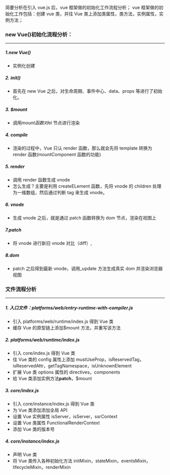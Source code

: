简要分析在引入 vue.js 后，vue 框架做的初始化工作流程分析；
vue 框架做的初始化工作包括：创建 vue 类，并往 Vue 类上添加类属性，类方法，实例属性，实例方法；

### new Vue()初始化流程分析：

---

##### 1.new Vue()

- 实例化创建

##### 2. init()

- 首先在 new Vue 之后，对生命周期、事件中心、data、props 等进行了初始化。

##### 3. $mount

- 调用$mount函数对$el 节点进行渲染

##### 4. compile

- 渲染的过程中，Vue 只认 render 函数，那么就会先将 template 转换为 render 函数(mountComponent 函数的功能)

##### 5. render

- 调用 render 函数生成 vnode
- 怎么生成？主要是利用 createELement 函数，先将 vnode 的 children 处理为一维数组，然后通过判断 tag 来生成 vnode。

##### 6. vnode

- 生成 vnode 之后，就是通过 patch 函数转换为 dom 节点，渲染在视图上

##### 7.patch

- 将 vnode 进行新旧 vnode 对比（diff）,

##### 8.dom

- patch 之后得到最新 vnode，调用\_update 方法生成真实 dom 并渲染浏览器视图

### 文件流程分析

---

##### 1. 入口文件：platforms/web/entry-runtime-with-compiler.js

- 引入 platforms/web/runtime/index.js 得到 Vue 类
- 缓存 Vue 的原型链上添加$mount 方法，并重写该方法

##### 2. platforms/web/runtime/index.js

- 引入 core/index.js 得到 Vue 类
- 往 Vue 类的 config 属性上添加 mustUseProp，isReservedTag，isReservedAttr，getTagNamespace，isUnknownElement
- 扩展 Vue 类 options 属性的 directives，components
- 给 Vue 类添加实例方法**patch**，$mount

##### 3. core/index.js

- 引入 core/instance/index.js 得到 Vue 类
- 为 Vue 类添加添加全局 API
- 设置 Vue 实例属性 isServer，isServer，ssrContext
- 设置 Vue 类属性 FunctionalRenderContext
- 添加 Vue 类的版本号

##### 4. core/instance/index.js

- 声明 Vue 类
- 将 Vue 类传入各种初始化方法 initMixin，stateMixin，eventsMixin，lifecycleMixin，renderMixin
